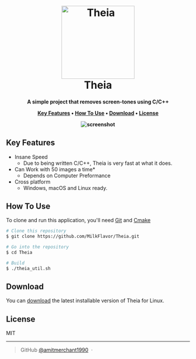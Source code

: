 
<h1 align="center">
  <br>
  <a href="https://github.com/MilkFlavor/Theia"><img src="https://raw.githubusercontent.com/amitmerchant1990/electron-markdownify/master/app/img/markdownify.png" alt="Theia" width="200"></a>
  <br>
  Theia
  <br>
</h1>

<h4 align="center">A simple project that removes screen-tones using C/C++

<p align="center">
  <a href="#key-features">Key Features</a> •
  <a href="#how-to-use">How To Use</a> •
  <a href="#download">Download</a> •
  <a href="#license">License</a>
</p>

![screenshot](https://raw.githubusercontent.com/MilkFlavor/Theia/main/example.png)

## Key Features

* Insane Speed
  - Due to being written C/C++, Theia is very fast at what it does.
* Can Work with 50 images a time*
  - Depends on Computer Preformance
* Cross platform
  - Windows, macOS and Linux ready.

## How To Use

To clone and run this application, you'll need [Git](https://git-scm.com) and [Cmake](https://cmake.org/) 

```bash
# Clone this repository
$ git clone https://github.com/MilkFlavor/Theia.git

# Go into the repository
$ cd Theia

# Build
$ ./theia_util.sh
```

## Download

You can [download](https://github.com/MilkFlavor/Theia/releases/download/0.5/theia_linux) the latest installable version of Theia for Linux.

## License

MIT

---
> GitHub [@amitmerchant1990](https://github.com/MilkFlavor) &nbsp;&middot;&nbsp;
